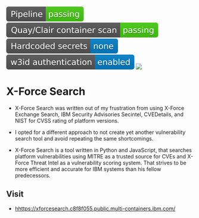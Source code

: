 [![](https://github.com/igormv28/xforcesearch/blob/main/status/on/pipeline-on.svg)](#) [![](https://github.com/igormv28/xforcesearch/blob/main/status/on/containerscan-on.svg)](#) [![](https://github.com/igormv28/xforcesearch/blob/main/status/on/env-on.svg)](#) [![](https://github.com/igormv28/xforcesearch/blob/main/status/on/w3id-on.svg)](#) [![](https://github.com/igormv28/xforcesearch/blob/main/status/python-3.svg)](#)

# X-Force Search
* X-Force Search was written out of my frustration from using X-Force Exchange Search, IBM Security Advisories Secintel, CVEDetails, and NIST for CVSS rating of platform versions.

* I opted for a different approach to not create yet another vulnerability search tool and avoid repeating the same shortcomings.

* X-Force Search is a tool written in Python and JavaScript, that searches platform vulnerabilities using MITRE as a trusted source for CVEs and X-Force Threat Intel as a vulnerability scoring system. That strives to be more efficient and accurate for IBM systems than his fellow predecessors.

## Visit
* [hhttps://xforcesearch.c8f8f055.public.multi-containers.ibm.com/](https://xforcesearch.c8f8f055.public.multi-containers.ibm.com/)
  